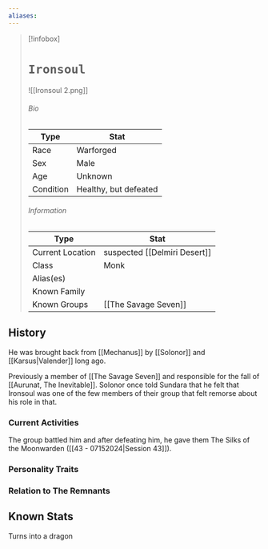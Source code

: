 ```yaml
---
aliases:
---
```




> [!infobox]
> # `Ironsoul` 
> ![[Ironsoul 2.png]]
> ###### Bio
> Type |  Stat |
> ---|---|
> Race | Warforged | 
> Sex | Male | 
> Age | Unknown |
> Condition | Healthy, but defeated |
> ######  Information
> Type |  Stat |
> ---|---|
> Current Location | suspected [[Delmiri Desert]] |
> Class | Monk |
> Alias(es) |  |
> Known Family | |
> Known Groups | [[The Savage Seven]] |
 

## History
He was brought back from [[Mechanus]] by [[Solonor]] and [[Karsus|Valender]] long ago. 

Previously a member of [[The Savage Seven]] and responsible for the fall of [[Aurunat, The Inevitable]]. Solonor once told Sundara that he felt that Ironsoul was one of the few members of their group that felt remorse about his role in that.

### Current Activities
The group battled him and after defeating him, he gave them The Silks of the Moonwarden ([[43 - 07152024|Session 43]]).

### Personality Traits

### Relation to The Remnants 

## Known Stats
 Turns into a dragon
 
